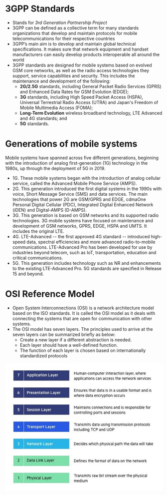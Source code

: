 # 3GPP Standards

- Stands for *3rd Generation Partnership Project*
- 3GPP can be defined as a collective term for many standards organizations that develop and maintain protocols for mobile telecommunications for their respective countries
- 3GPP’s main aim is to develop and maintain global technical specifications. It makes sure that network equipment and handset manufacturers can easily develop products interoperable all around the world
- 3GPP standards are designed for mobile systems based on evolved GSM core networks, as well as the radio access technologies they support, service capabilities and security. This includes the maintenance and development of the following:
    - **2G/2.5G** standards, including General Packet Radio Services (GPRS) and Enhanced Data Rates for GSM Evolution (EDGE);
    - **3G** standards, including High Speed Packet Access (HSPA), Universal Terrestrial Radio Access (UTRA) and Japan's Freedom of Mobile Multimedia Access (FOMA);
    - **Long-Term Evolution** wireless broadband technology, LTE Advanced and 4G standards; and
    - **5G** standards.

# Generations of mobile systems

Mobile systems have spanned across five different generations, beginning with the introduction of analog first-generation (1G) technology in the 1980s, up through the deployment of 5G in 2019.

- 1G. These mobile systems began with the introduction of analog cellular service, called the Advanced Mobile Phone Service (AMPS).
- 2G. This generation introduced the first digital systems in the 1990s with voice, Short Message Service (SMS) and data services. The main technologies that power 2G are GSM/GPRS and EDGE, cdmaOne Personal Digital Cellular (PDC), Integrated Digital Enhanced Network (iDEN) and Digital-AMPS (D-AMPS).
- 3G. This generation is based on GSM networks and its supported radio technologies. 3G mobile systems have focused on maintenance and development of GSM networks, GPRS, EDGE, HSPA and UMTS. It includes the original LTE.
- 4G. LTE-Advanced -- the first approved 4G standard -- introduced high-speed data, spectral efficiencies and more advanced radio-to-mobile communications. LTE-Advanced Pro has been developed for use by industries beyond telecom, such as IoT, transportation, education and critical communications.
- 5G. This generation includes technology such as NR and enhancements to the existing LTE-Advanced Pro. 5G standards are specified in Release 15 and beyond.

# OSI Reference Model

- Open System Interconnections (OSI) is a network architecture model based on the ISO standards. It is called the OSI model as it deals with connecting the systems that are open for communication with other systems.
- The OSI model has seven layers. The principles used to arrive at the seven layers can be summarized  briefly as below:
    - Create a new layer if a different abstraction is needed.
    - Each layer should have a well-defined function.
    - The function of each layer is chosen based on internationally standardized protocols

![OSI 7 layers](./Utils/osi_layers.jpg)




